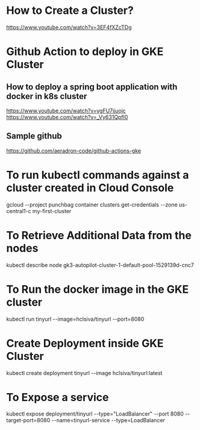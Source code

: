 # How to Create a Cluster?

https://www.youtube.com/watch?v=3EF4fXZcTDg

# Github Action to deploy in GKE Cluster

## How to deploy a spring boot application with docker in k8s cluster

https://www.youtube.com/watch?v=ygFU7jjuojc
https://www.youtube.com/watch?v=_Vy631QpfI0

## Sample github 

https://github.com/aeradron-code/github-actions-gke

# To run kubectl commands against a cluster created in Cloud Console
gcloud --project punchbag container clusters get-credentials --zone us-central1-c my-first-cluster

# To Retrieve Additional Data from the nodes
kubectl describe node gk3-autopilot-cluster-1-default-pool-1529139d-cnc7

# To Run the docker image in the GKE cluster
kubectl run tinyurl --image=hclsiva/tinyurl --port=8080

# Create Deployment inside GKE Cluster
kubectl create deployment tinyurl --image hclsiva/tinyurl:latest

# To Expose a service
kubectl expose deployment/tinyurl --type="LoadBalancer" --port 8080 --target-port=8080 --name=tinyurl-service --type=LoadBalancer

